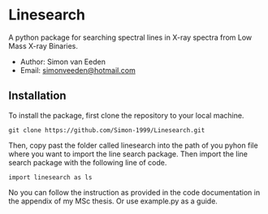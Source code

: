 # Linesearch
A python package for searching spectral lines in X-ray spectra from Low Mass X-ray Binaries.

- Author: Simon van Eeden
- Email: simonveeden@hotmail.com

## Installation
To install the package, first clone the repository to your local machine.
```
git clone https://github.com/Simon-1999/Linesearch.git
```
Then, copy past the folder called linesearch into the path of you pyhon file where you want to import the line search package. Then import the line search package with the following line of code.
```
import linesearch as ls 
```
No you can follow the instruction as provided in the code documentation in the appendix of my MSc thesis. Or use example.py as a guide.
